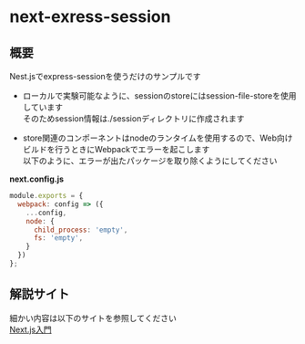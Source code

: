 # next-exress-session

## 概要

Nest.jsでexpress-sessionを使うだけのサンプルです  

- ローカルで実験可能なように、sessionのstoreにはsession-file-storeを使用しています  
そのためsession情報は./sessionディレクトリに作成されます  

- store関連のコンポーネントはnodeのランタイムを使用するので、Web向けビルドを行うときにWebpackでエラーを起こします  
以下のように、エラーが出たパッケージを取り除くようにしてください

**next.config.js**

```next.config.js
module.exports = {
  webpack: config => ({
    ...config,
    node: {
      child_process: 'empty',
      fs: 'empty',
    }
  })
};
```

## 解説サイト

細かい内容は以下のサイトを参照してください  
[Next.js入門](https://ttis.croud.jp/?uuid=d647e641-61d6-468a-82d7-66fc63df1687)
